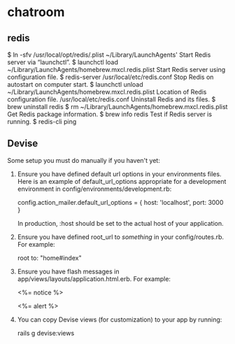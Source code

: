 # chatroom


## redis

$ ln -sfv /usr/local/opt/redis/.plist ~/Library/LaunchAgents'
Start Redis server via “launchctl”.
$ launchctl load ~/Library/LaunchAgents/homebrew.mxcl.redis.plist
Start Redis server using configuration file.
$ redis-server /usr/local/etc/redis.conf
Stop Redis on autostart on computer start.
$ launchctl unload ~/Library/LaunchAgents/homebrew.mxcl.redis.plist
Location of Redis configuration file.
/usr/local/etc/redis.conf
Uninstall Redis and its files.
$ brew uninstall redis
$ rm ~/Library/LaunchAgents/homebrew.mxcl.redis.plist
Get Redis package information.
$ brew info redis
Test if Redis server is running.
$ redis-cli ping


## Devise
Some setup you must do manually if you haven't yet:

  1. Ensure you have defined default url options in your environments files. Here
     is an example of default_url_options appropriate for a development environment
     in config/environments/development.rb:

       config.action_mailer.default_url_options = { host: 'localhost', port: 3000 }

     In production, :host should be set to the actual host of your application.

  2. Ensure you have defined root_url to *something* in your config/routes.rb.
     For example:

       root to: "home#index"

  3. Ensure you have flash messages in app/views/layouts/application.html.erb.
     For example:

       <p class="notice"><%= notice %></p>
       <p class="alert"><%= alert %></p>

  4. You can copy Devise views (for customization) to your app by running:

       rails g devise:views
